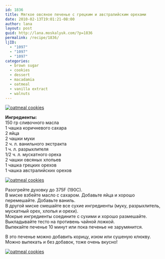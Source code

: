 ```yaml
---
id: 1836
title: Мягкое овсяное печенье с грецким и австралийским орехами
date: 2010-02-13T19:01:21-08:00
author: lana
layout: post
guid: http://lana.moskalyuk.com/?p=1836
permalink: /recipe/1836/
ljID:
  - "1097"
  - "1097"
  - "1097"
categories:
  - brown sugar
  - cookies
  - dessert
  - macadamia
  - oatmeal
  - vanilla extract
  - walnuts
---
```

<a class="flickr-image alignnone" title="oatmeal cookies" href="http://www.flickr.com/photos/67405678@N00/4354443035/" target="_blank"><img src="http://farm5.static.flickr.com/4011/4354443035_ba6ce1a27f.jpg" alt="oatmeal cookies" /></a>

**Ингредиенты:**  
150 гр сливочного масла  
1 чашка коричневого сахара  
2 яйца  
2 чашки муки  
2 ч. л. ванильного экстракта  
1 ч. л. разрыхлителя  
1/2 ч. л. мускатного ореха  
2 чашки овсяных хлопьев  
1 чашка грецких орехов  
1 чашка австралийских орехов

<a class="flickr-image alignnone" title="oatmeal cookies" href="http://www.flickr.com/photos/67405678@N00/4355188200/" target="_blank"><img src="http://farm5.static.flickr.com/4007/4355188200_93368704e9.jpg" alt="oatmeal cookies" /></a>

Разогрейте духовку до 375F (190C).  
В миске взбейте масло с сахаром. Добавьте яйца и хорошо перемешайте. Добавьте ваниль.  
В другой миске смешайте все сухие ингредиенты (муку, разрыхлитель, мускатный орех, хлопья и орехи).  
Мокрые ингредиенты соедините с сухими и хорошо размешайте.  
Выкладывайте тесто на противень чайной ложкой.  
Выпекайте печенье 10 минут или пока печенье не зарумянится.

В это печенье можно добавить корицу, изюм или сушеную клюкву. Можно выпекать и без добавок, тоже очень вкусно!

<a class="flickr-image alignnone" title="oatmeal cookies" href="http://www.flickr.com/photos/67405678@N00/4355189406/" target="_blank"><img src="http://farm3.static.flickr.com/2796/4355189406_c2d51ccbd5.jpg" alt="oatmeal cookies" /></a>